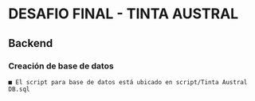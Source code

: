 # DESAFIO FINAL - TINTA AUSTRAL

## Backend

### Creación de base de datos
    ■ El script para base de datos está ubicado en script/Tinta Austral DB.sql